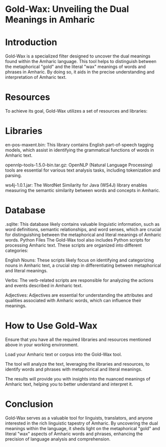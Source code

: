 #  Gold-Wax: Unveiling the Dual Meanings in Amharic
#  Introduction
Gold-Wax is a specialized filter designed to uncover the dual meanings found within the Amharic language. This tool helps to distinguish between the metaphorical "gold" and the literal "wax" meanings of words and phrases in Amharic. By doing so, it aids in the precise understanding and interpretation of Amharic text.

#  Resources
To achieve its goal, Gold-Wax utilizes a set of resources and libraries:

#  Libraries
en-pos-maxent.bin: This library contains English part-of-speech tagging models, which assist in identifying the grammatical functions of words in Amharic text.

opennlp-tools-1.5.0-bin.tar.gz: OpenNLP (Natural Language Processing) tools are essential for various text analysis tasks, including tokenization and parsing.

ws4j-1.0.1.jar: The WordNet Similarity for Java (WS4J) library enables measuring the semantic similarity between words and concepts in Amharic.

#  Database
.sqlite: This database likely contains valuable linguistic information, such as word definitions, semantic relationships, and word senses, which are crucial for distinguishing between the metaphorical and literal meanings of Amharic words.
Python Files
The Gold-Wax tool also includes Python scripts for processing Amharic text. These scripts are organized into different categories:

English
Nouns: These scripts likely focus on identifying and categorizing nouns in Amharic text, a crucial step in differentiating between metaphorical and literal meanings.

Verbs: The verb-related scripts are responsible for analyzing the actions and events described in Amharic text.

Adjectives: Adjectives are essential for understanding the attributes and qualities associated with Amharic words, which can influence their meanings.

#  How to Use Gold-Wax
Ensure that you have all the required libraries and resources mentioned above in your working environment.

Load your Amharic text or corpus into the Gold-Wax tool.

The tool will analyze the text, leveraging the libraries and resources, to identify words and phrases with metaphorical and literal meanings.

The results will provide you with insights into the nuanced meanings of Amharic text, helping you to better understand and interpret it.

#  Conclusion
Gold-Wax serves as a valuable tool for linguists, translators, and anyone interested in the rich linguistic tapestry of Amharic. By uncovering the dual meanings within the language, it sheds light on the metaphorical "gold" and literal "wax" aspects of Amharic words and phrases, enhancing the precision of language analysis and comprehension.
